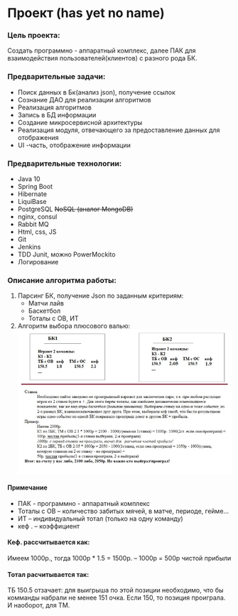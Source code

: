 <h1>  Проект  (has yet no name) </h1>
<h3> Цель проекта:</h3>
<p>Создать программно - аппаратный комплекс, далее ПАК для взаимодействия пользователей(клиентов) с разного рода БК.</p>
<h3> Предварительные задачи:</h3>
<ul>
<li>	Поиск данных в Бк(анализ json), получение ссылок</li>
<li>	Сознание ДАО для реализации алгоритмов</li>
<li>	Реализация алгоритмов</li>
<li>	Запись в БД информации</li>
<li>	Создание микросервисной архитектуры</li>
<li>	Реализация модуля, отвечающего за предоставление данных для отображения</li>
<li>	UI -часть, отображение информации</li>
</ul>
<h3> Предварительные технологии:</h3>
<ul>
<li>	Java 10</li>
<li>	Spring Boot</li>
<li>	Hibernate</li>
<li>	LiquiBase</li>
<li>	PostgreSQL <s> NoSQL (аналог MongoDB) </s></li>
<li>	nginx, consul</li>
<li>	Rabbit MQ</li>
<li>	Html, css, JS</li>
<li>	Git</li>
<li>	Jenkins</li>
<li>	TDD Junit, можно PowerMockito</li>
<li>	Логирование</li>
</ul>
<h3> Описание алгоритма работы:</h3>
<ol>
<li> Парсинг БК, получение Json по заданным критериям:
<ul>
<li> Матчи лайв</li>
<li> Баскетбол</li>
<li> Тоталы с ОВ, ИТ</li>
</ul>
</li>
<li> Алгоритм выбора плюсового валью:</li>
<img src="https://github.com/NogGo/parser/raw/master/src/main/resources/algoritm.jpg" alt="альтернативный текст">
</ol>
<h4> Примечание</h4>
<ul>
<li> ПАК - программно - аппаратный комплекс</li> 
<li> Тоталы с ОВ – количество забитых мячей, в матче, периоде, гейме…</li> 
<li> ИТ – индивидуальный тотал (только на одну команду)</li> 
<li> кеф . – коэффициент</li> 
</ul>
<h4> Кеф. рассчитывается как:</h4>
<p> Имеем 1000р., тогда 1000р * 1.5 = 1500р. – 1000р = 500р чистой прибыли</p>
<h4> Тотал расчитывается так: </h4>
<p> ТБ 150.5 отзачает: для выигрыша по этой позиции необходимо, что бы комманды набрали не менее 151 очка.
Если 150, то позиция проиграла. И наоборот, для ТМ.</p>
